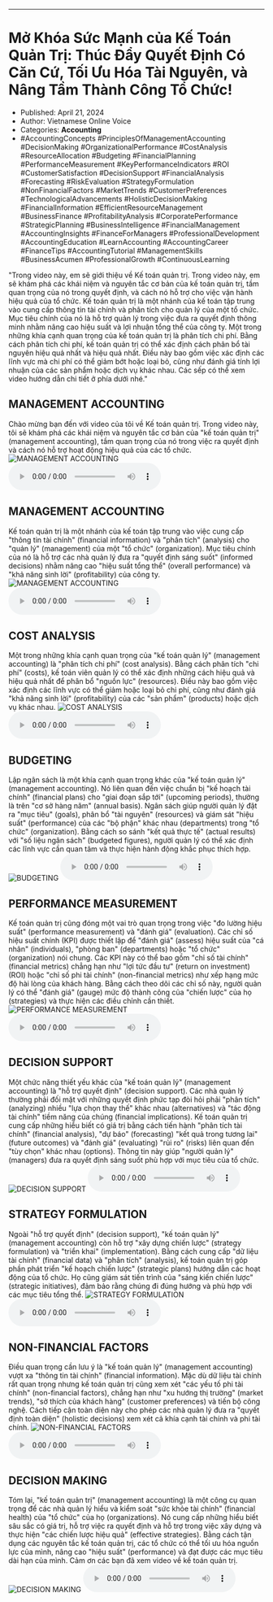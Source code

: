 
---

# Mở Khóa Sức Mạnh của Kế Toán Quản Trị: Thúc Đẩy Quyết Định Có Căn Cứ, Tối Ưu Hóa Tài Nguyên, và Nâng Tầm Thành Công Tổ Chức!

- Published: April 21, 2024
- Author: Vietnamese Online Voice
- Categories: **Accounting**
- #AccountingConcepts #PrinciplesOfManagementAccounting #DecisionMaking #OrganizationalPerformance #CostAnalysis #ResourceAllocation #Budgeting #FinancialPlanning #PerformanceMeasurement #KeyPerformanceIndicators #ROI #CustomerSatisfaction #DecisionSupport #FinancialAnalysis #Forecasting #RiskEvaluation #StrategyFormulation #NonFinancialFactors #MarketTrends #CustomerPreferences #TechnologicalAdvancements #HolisticDecisionMaking #FinancialInformation #EfficientResourceManagement #BusinessFinance #ProfitabilityAnalysis #CorporatePerformance #StrategicPlanning #BusinessIntelligence #FinancialManagement #AccountingInsights #FinanceForManagers #ProfessionalDevelopment #AccountingEducation #LearnAccounting #AccountingCareer #FinanceTips #AccountingTutorial #ManagementSkills #BusinessAcumen #ProfessionalGrowth #ContinuousLearning

"Trong video này, em sẽ giới thiệu về Kế toán quản trị. Trong video này, em sẽ khám phá các khái niệm và nguyên tắc cơ bản của kế toán quản trị, tầm quan trọng của nó trong quyết định, và cách nó hỗ trợ cho việc vận hành hiệu quả của tổ chức. Kế toán quản trị là một nhánh của kế toán tập trung vào cung cấp thông tin tài chính và phân tích cho quản lý của một tổ chức. Mục tiêu chính của nó là hỗ trợ quản lý trong việc đưa ra quyết định thông minh nhằm nâng cao hiệu suất và lợi nhuận tổng thể của công ty. Một trong những khía cạnh quan trọng của kế toán quản trị là phân tích chi phí. Bằng cách phân tích chi phí, kế toán quản trị có thể xác định cách phân bổ tài nguyên hiệu quả nhất và hiệu quả nhất. Điều này bao gồm việc xác định các lĩnh vực mà chi phí có thể giảm bớt hoặc loại bỏ, cũng như đánh giá tính lợi nhuận của các sản phẩm hoặc dịch vụ khác nhau. Các sếp có thể xem video hướng dẫn chi tiết ở phía dưới nhé."


## MANAGEMENT ACCOUNTING

Chào mừng bạn đến với video của tôi về Kế toán quản trị. Trong video này, tôi sẽ khám phá các khái niệm và nguyên tắc cơ bản của "kế toán quản trị" (management accounting), tầm quan trọng của nó trong việc ra quyết định và cách nó hỗ trợ hoạt động hiệu quả của các tổ chức.
![MANAGEMENT ACCOUNTING](https://http-archiver-apis-production-80.schnworks.com/storage/images/transitions/2024-04-21/transition--7482551167-Montserrat-ExtraBold-9C27B0.jpg)
<audio controls>
    <source src="https://http-archiver-apis-production-80.schnworks.com/storage/audio/file-1773232553.mp3" type="audio/mpeg">
</audio>



## MANAGEMENT ACCOUNTING

Kế toán quản trị là một nhánh của kế toán tập trung vào việc cung cấp "thông tin tài chính" (financial information) và "phân tích" (analysis) cho "quản lý" (management) của một "tổ chức" (organization). Mục tiêu chính của nó là hỗ trợ các nhà quản lý đưa ra "quyết định sáng suốt" (informed decisions) nhằm nâng cao "hiệu suất tổng thể" (overall performance) và "khả năng sinh lời" (profitability) của công ty.
![MANAGEMENT ACCOUNTING](https://http-archiver-apis-production-80.schnworks.com/storage/images/transitions/2024-04-21/transition--38893623157-Montserrat-SemiBold-283593.jpg)
<audio controls>
    <source src="https://http-archiver-apis-production-80.schnworks.com/storage/audio/file-44579456960.mp3" type="audio/mpeg">
</audio>



## COST ANALYSIS

Một trong những khía cạnh quan trọng của "kế toán quản lý" (management accounting) là "phân tích chi phí" (cost analysis). Bằng cách phân tích "chi phí" (costs), kế toán viên quản lý có thể xác định những cách hiệu quả và hiệu quả nhất để phân bổ "nguồn lực" (resources). Điều này bao gồm việc xác định các lĩnh vực có thể giảm hoặc loại bỏ chi phí, cũng như đánh giá "khả năng sinh lời" (profitability) của các "sản phẩm" (products) hoặc dịch vụ khác nhau.
![COST ANALYSIS](https://http-archiver-apis-production-80.schnworks.com/storage/images/transitions/2024-04-21/transition--22600903758-Montserrat-Medium-7B1FA2.jpg)
<audio controls>
    <source src="https://http-archiver-apis-production-80.schnworks.com/storage/audio/file-37305815332.mp3" type="audio/mpeg">
</audio>



## BUDGETING

Lập ngân sách là một khía cạnh quan trọng khác của "kế toán quản lý" (management accounting). Nó liên quan đến việc chuẩn bị "kế hoạch tài chính" (financial plans) cho "giai đoạn sắp tới" (upcoming periods), thường là trên "cơ sở hàng năm" (annual basis). Ngân sách giúp người quản lý đặt ra "mục tiêu" (goals), phân bổ "tài nguyên" (resources) và giám sát "hiệu suất" (performance) của các "bộ phận" khác nhau (departments) trong "tổ chức" (organization). Bằng cách so sánh "kết quả thực tế" (actual results) với "số liệu ngân sách" (budgeted figures), người quản lý có thể xác định các lĩnh vực cần quan tâm và thực hiện hành động khắc phục thích hợp.
![BUDGETING](https://http-archiver-apis-production-80.schnworks.com/storage/images/transitions/2024-04-21/transition--19830328910-Montserrat-Thin-283593.jpg)
<audio controls>
    <source src="https://http-archiver-apis-production-80.schnworks.com/storage/audio/file-4232591999.mp3" type="audio/mpeg">
</audio>



## PERFORMANCE MEASUREMENT

Kế toán quản trị cũng đóng một vai trò quan trọng trong việc "đo lường hiệu suất" (performance measurement) và "đánh giá" (evaluation). Các chỉ số hiệu suất chính (KPI) được thiết lập để "đánh giá" (assess) hiệu suất của "cá nhân" (individuals), "phòng ban" (departments) hoặc "tổ chức" (organization) nói chung. Các KPI này có thể bao gồm "chỉ số tài chính" (financial metrics) chẳng hạn như "lợi tức đầu tư" (return on investment) (ROI) hoặc "chỉ số phi tài chính" (non-financial metrics) như xếp hạng mức độ hài lòng của khách hàng. Bằng cách theo dõi các chỉ số này, người quản lý có thể "đánh giá" (gauge) mức độ thành công của "chiến lược" của họ (strategies) và thực hiện các điều chỉnh cần thiết.
![PERFORMANCE MEASUREMENT](https://http-archiver-apis-production-80.schnworks.com/storage/images/transitions/2024-04-21/transition--24165911108-Montserrat-Bold-303F9F.jpg)
<audio controls>
    <source src="https://http-archiver-apis-production-80.schnworks.com/storage/audio/file-23865521170.mp3" type="audio/mpeg">
</audio>



## DECISION SUPPORT

Một chức năng thiết yếu khác của "kế toán quản lý" (management accounting) là "hỗ trợ quyết định" (decision support). Các nhà quản lý thường phải đối mặt với những quyết định phức tạp đòi hỏi phải "phân tích" (analyzing) nhiều "lựa chọn thay thế" khác nhau (alternatives) và "tác động tài chính" tiềm năng của chúng (financial implications). Kế toán quản trị cung cấp những hiểu biết có giá trị bằng cách tiến hành "phân tích tài chính" (financial analysis), "dự báo" (forecasting) "kết quả trong tương lai" (future outcomes) và "đánh giá" (evaluating) "rủi ro" (risks) liên quan đến "tùy chọn" khác nhau (options). Thông tin này giúp "người quản lý" (managers) đưa ra quyết định sáng suốt phù hợp với mục tiêu của tổ chức.
![DECISION SUPPORT](https://http-archiver-apis-production-80.schnworks.com/storage/images/transitions/2024-04-21/transition--31568832680-Montserrat-ExtraBold-1A237E.jpg)
<audio controls>
    <source src="https://http-archiver-apis-production-80.schnworks.com/storage/audio/file-2844858380.mp3" type="audio/mpeg">
</audio>



## STRATEGY FORMULATION

Ngoài "hỗ trợ quyết định" (decision support), "kế toán quản lý" (management accounting) còn hỗ trợ "xây dựng chiến lược" (strategy formulation) và "triển khai" (implementation). Bằng cách cung cấp "dữ liệu tài chính" (financial data) và "phân tích" (analysis), kế toán quản trị góp phần phát triển "kế hoạch chiến lược" (strategic plans) hướng dẫn các hoạt động của tổ chức. Họ cũng giám sát tiến trình của "sáng kiến ​​chiến lược" (strategic initiatives), đảm bảo rằng chúng đi đúng hướng và phù hợp với các mục tiêu tổng thể.
![STRATEGY FORMULATION](https://http-archiver-apis-production-80.schnworks.com/storage/images/transitions/2024-04-21/transition--50896316922-Montserrat-SemiBold-512DA8.jpg)
<audio controls>
    <source src="https://http-archiver-apis-production-80.schnworks.com/storage/audio/file-4464626948.mp3" type="audio/mpeg">
</audio>



## NON-FINANCIAL FACTORS

Điều quan trọng cần lưu ý là "kế toán quản lý" (management accounting) vượt xa "thông tin tài chính" (financial information). Mặc dù dữ liệu tài chính rất quan trọng nhưng kế toán quản trị cũng xem xét "các yếu tố phi tài chính" (non-financial factors), chẳng hạn như "xu hướng thị trường" (market trends), "sở thích của khách hàng" (customer preferences) và tiến bộ công nghệ. Cách tiếp cận toàn diện này cho phép các nhà quản lý đưa ra "quyết định toàn diện" (holistic decisions) xem xét cả khía cạnh tài chính và phi tài chính.
![NON-FINANCIAL FACTORS](https://http-archiver-apis-production-80.schnworks.com/storage/images/transitions/2024-04-21/transition--19860231625-Montserrat-Black-4A148C.jpg)
<audio controls>
    <source src="https://http-archiver-apis-production-80.schnworks.com/storage/audio/file-27708651834.mp3" type="audio/mpeg">
</audio>



## DECISION MAKING

Tóm lại, "kế toán quản trị" (management accounting) là một công cụ quan trọng để các nhà quản lý hiểu và kiểm soát "sức khỏe tài chính" (financial health) của "tổ chức" của họ (organizations). Nó cung cấp những hiểu biết sâu sắc có giá trị, hỗ trợ việc ra quyết định và hỗ trợ trong việc xây dựng và thực hiện "các chiến lược hiệu quả" (effective strategies). Bằng cách tận dụng các nguyên tắc kế toán quản trị, các tổ chức có thể tối ưu hóa nguồn lực của mình, nâng cao "hiệu suất" (performance) và đạt được các mục tiêu dài hạn của mình. Cảm ơn các bạn đã xem video về kế toán quản trị.
![DECISION MAKING](https://http-archiver-apis-production-80.schnworks.com/storage/images/transitions/2024-04-21/transition--41208289543-Montserrat-Black-004895.jpg)
<audio controls>
    <source src="https://http-archiver-apis-production-80.schnworks.com/storage/audio/file-2425872919.mp3" type="audio/mpeg">
</audio>

